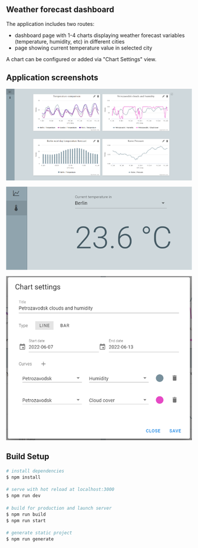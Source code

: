 ## Weather forecast dashboard

The application includes two routes:
* dashboard page with 1-4 charts displaying weather forecast variables (temperature, humidity, etc) in different cities
* page showing current temperature value in selected city

A chart can be configured or added via "Chart Settings" view.

## Application screenshots

![Dashboard](./screenshots/dashboard.png)

![Current temperature](./screenshots/current_temperature.png)

![Chart settings](./screenshots/chart_settings.png)

## Build Setup

```bash
# install dependencies
$ npm install

# serve with hot reload at localhost:3000
$ npm run dev

# build for production and launch server
$ npm run build
$ npm run start

# generate static project
$ npm run generate
```

